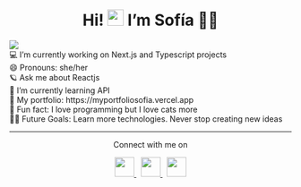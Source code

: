  <h1 align="center">Hi! <img src="https://github.com/TheDudeThatCode/TheDudeThatCode/blob/master/Assets/Hi.gif" width="29px">
 I’m Sofía 💜✨</h1>

<img src="https://user-images.githubusercontent.com/73097560/115834477-dbab4500-a447-11eb-908a-139a6edaec5c.gif">


<div>
💻 I’m currently working on Next.js and Typescript projects<br>
😄 Pronouns: she/her<br>
🪐 Ask me about Reactjs<br>
🌟 I’m currently learning API<br>
🌈 My portfolio: https://myportfoliosofia.vercel.app <br> 
🔮 Fun fact: I love programming but I love cats more<br>
💪🏼 Future Goals: Learn more technologies. Never stop creating new ideas
</div>


<hr>


<div align="center" justify-content="start">
<p font-size="90px">Connect with me on</p>
<a href="https://www.linkedin.com/in/sofía-fornaroli/" target="_blank">
<img width='35' src="https://github.com/Sofia0101/Sofia0101/assets/91976946/fe9dd457-90e3-4332-a9d9-7baaefcfd633">
</a> &nbsp;
<a href="https://www.instagram.com/sofiafornaroli/" target="_blank">
<img width='35' src="https://github.com/Sofia0101/Sofia0101/assets/91976946/f359e945-b321-4244-b5f6-98a40f9fe91d">
</a> &nbsp;
<a href="mailto:fornaroliforna@gmail.com" target="_blank">
 <img width='35' src="https://github.com/Sofia0101/Sofia0101/assets/91976946/e73f674a-7491-4772-b38f-2ed0baad6962">
</a>
</div>


